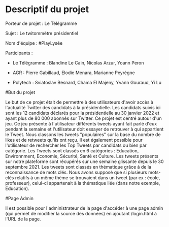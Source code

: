 # Descriptif du projet

Porteur de projet : Le Télégramme

Sujet : Le twitommètre présidentiel

Nom d'équipe : #PlayLysée

Participants : 

- Le Télégramme : Blandine Le Cain, Nicolas Arzur, Yoann Peron

- AGR : Pierre Gabillaud, Elodie Menara, Marianne Peyrègne

- Polytech :  Sviatoslav Besnard, Chama El Majeny, Yvann Gouraud, Yi Lu

#But du projet

Le but de ce projet était de permettre à des utilisateurs d'avoir accès à l'actualité Twitter des candidats à la présidentielle. Les candidats suivis ici sont les 12 candidats déclarés pour la présidentielle au 30 janvier 2022 et ayant plus de 80 000 abonnés sur Twitter.
Ce projet est centré autour d'un jeu. Ce jeu présente à l'utilisateur différents tweets ayant fait parlé d'eux pendant la semaine et l'utilisateur doit essayer de retrouver à qui appartient le Tweet. Nous classons les tweets "populaires" sur la base du nombre de likes et de retweets qu'ils ont reçu.
Il est également possible pour l'utilisateur de rechercher les Top Tweets par candidats ou bien par catégorie. Les Tweets sont classés en 6 catégories : Education, Environnment, Economie, Sécurité, Santé et Culture.
Les tweets présents sur notre plateforme sont récupérés sur une semaine glissante depuis le 30 septembre 2021.
Les tweets sont classés en thématique grâce à de la reconnaissance de mots clés. Nous avons supposé que si plusieurs mots-clés relatifs à un même thème se trouvaient dans un tweet (par ex : école, professeur), celui-ci appartenait à la thématique liée (dans notre exemple, Education).

#Page Admin

Il est possible pour l'administrateur de la page d'accéder à une page admin (qui permet de modifier la source des données) en ajoutant /login.html à l'URL de la page.
